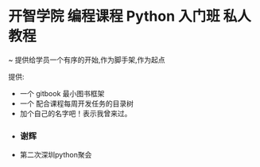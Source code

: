 # 开智学院 编程课程 Python 入门班 私人教程
~ 提供给学员一个有序的开始,作为脚手架,作为起点


提供:

- 一个 gitbook 最小图书框架
- 一个 配合课程每周开发任务的目录树
- 加个自己的名字吧！表示我曾来过。
- ### 谢辉
- 第二次深圳python聚会